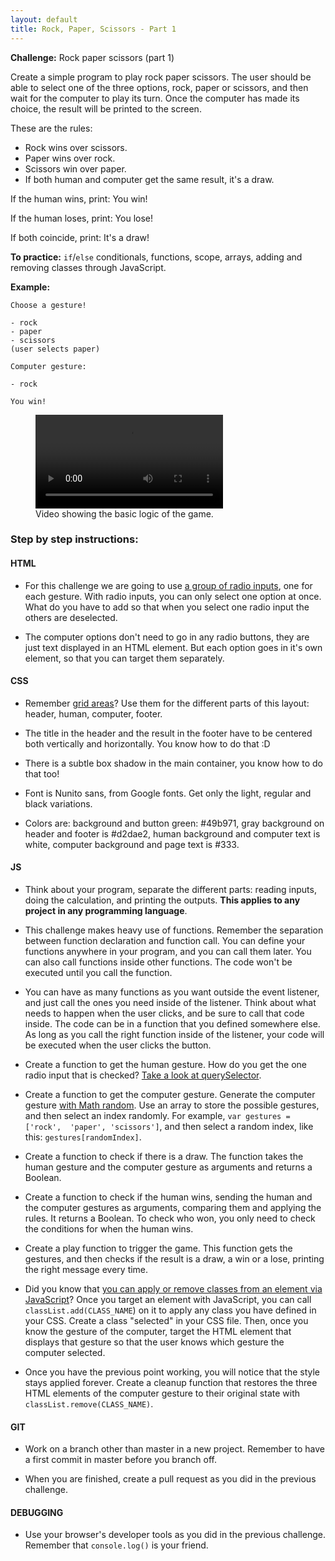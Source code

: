 ```yaml
---
layout: default
title: Rock, Paper, Scissors - Part 1
---
```


**Challenge:** Rock paper scissors (part 1)

Create a simple program to play rock paper scissors. The user should be able to select one of the three options, rock, paper or scissors, and then wait for the computer to play its turn. Once the computer has made its choice, the result will be printed to the screen.

These are the rules:

- Rock wins over scissors.
- Paper wins over rock.
- Scissors win over paper.
- If both human and computer get the same result, it's a draw.

If the human wins, print: You win!

If the human loses, print: You lose!

If both coincide, print: It's a draw!

**To practice:** `if`/`else` conditionals, functions, scope, arrays, adding and removing classes through JavaScript.

**Example:**

```plaintext
Choose a gesture!

- rock
- paper
- scissors
(user selects paper)

Computer gesture:

- rock

You win!
```

<figure>
  <video controls>
    <source src="rock-paper-scissors-1.mp4" type="video/mp4">
    Sorry, your browser doesn't support embedded videos.
  </video>

  <figcaption>
    Video showing the basic logic of the game.
  </figcaption>
</figure>

### Step by step instructions:

#### HTML

* For this challenge we are going to use [a group of radio inputs](https://developer.mozilla.org/en-US/docs/Web/HTML/Element/input/radio), one for each gesture. With radio inputs, you can only select one option at once. What do you have to add so that when you select one radio input the others are deselected.

* The computer options don't need to go in any radio buttons, they are just text displayed in an HTML element. But each option goes in it's own element, so that you can target them separately.


#### CSS

* Remember [grid areas](https://css-tricks.com/snippets/css/complete-guide-grid/)? Use them for the different parts of this layout: header, human, computer, footer.

* The title in the header and the result in the footer have to be centered both vertically and horizontally. You know how to do that :D

* There is a subtle box shadow in the main container, you know how to do that too!

* Font is Nunito sans, from Google fonts. Get only the light, regular and black variations.

* Colors are: background and button green: #49b971, gray background on header and footer is #d2dae2, human background and computer text is white, computer background and page text is #333.


#### JS

* Think about your program, separate the different parts: reading inputs, doing the calculation, and printing the outputs. **This applies to any project in any programming language**.

* This challenge makes heavy use of functions. Remember the separation between function declaration and function call. You can define your functions anywhere in your program, and you can call them later. You can also call functions inside other functions. The code won't be executed until you call the function.

* You can have as many functions as you want outside the event listener, and just call the ones you need inside of the listener. Think about what needs to happen when the user clicks, and be sure to call that code inside. The code can be in a function that you defined somewhere else. As long as you call the right function inside of the listener, your code will be executed when the user clicks the button.

* Create a function to get the human gesture. How do you get the one radio input that is checked? [Take a look at querySelector](https://developer.mozilla.org/en-US/docs/Web/API/Document/querySelector).

* Create a function to get the computer gesture. Generate the computer gesture [with Math random](https://developer.mozilla.org/en-US/docs/Web/JavaScript/Reference/Global_Objects/Math/random). Use an array to store the possible gestures, and then select an index randomly. For example, `var gestures = ['rock',  'paper', 'scissors']`, and then select a random index, like this: `gestures[randomIndex]`.

* Create a function to check if there is a draw. The function takes the human gesture and the computer gesture as arguments and returns a Boolean.

* Create a function to check if the human wins, sending the human and the computer gestures as arguments, comparing them and applying the rules. It returns a Boolean. To check who won, you only need to check the conditions for when the human wins.

* Create a play function to trigger the game. This function gets the gestures, and then checks if the result is a draw, a win or a lose, printing the right message every time.

* Did you know that [you can apply or remove classes from an element via JavaScript](https://developer.mozilla.org/en-US/docs/Web/API/Element/classList)? Once you target an element with JavaScript, you can call `classList.add(CLASS_NAME`) on it to apply any class you have defined in your CSS. Create a class "selected" in your CSS file. Then, once you know the gesture of the computer, target the HTML element that displays that gesture so that the user knows which gesture the computer selected.

* Once you have the previous point working, you will notice that the style stays applied forever. Create a cleanup function that restores the three HTML elements of the computer gesture to their original state with `classList.remove(CLASS_NAME)`.


#### GIT

* Work on a branch other than master in a new project. Remember to have a first commit in master before you branch off.

* When you are finished, create a pull request as you did in the previous challenge.


#### DEBUGGING

* Use your browser's developer tools as you did in the previous challenge. Remember that `console.log()` is your friend.
